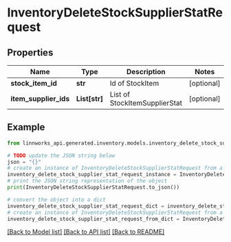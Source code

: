 # InventoryDeleteStockSupplierStatRequest


## Properties

Name | Type | Description | Notes
------------ | ------------- | ------------- | -------------
**stock_item_id** | **str** | Id of StockItem | [optional] 
**item_supplier_ids** | **List[str]** | List of StockItemSupplierStat | [optional] 

## Example

```python
from linnworks_api.generated.inventory.models.inventory_delete_stock_supplier_stat_request import InventoryDeleteStockSupplierStatRequest

# TODO update the JSON string below
json = "{}"
# create an instance of InventoryDeleteStockSupplierStatRequest from a JSON string
inventory_delete_stock_supplier_stat_request_instance = InventoryDeleteStockSupplierStatRequest.from_json(json)
# print the JSON string representation of the object
print(InventoryDeleteStockSupplierStatRequest.to_json())

# convert the object into a dict
inventory_delete_stock_supplier_stat_request_dict = inventory_delete_stock_supplier_stat_request_instance.to_dict()
# create an instance of InventoryDeleteStockSupplierStatRequest from a dict
inventory_delete_stock_supplier_stat_request_from_dict = InventoryDeleteStockSupplierStatRequest.from_dict(inventory_delete_stock_supplier_stat_request_dict)
```
[[Back to Model list]](../README.md#documentation-for-models) [[Back to API list]](../README.md#documentation-for-api-endpoints) [[Back to README]](../README.md)


